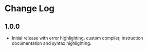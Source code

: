 # Change Log

## 1.0.0
- Initial release with error highlighting, custom compiler, instruction documentation and syntax highlighting.
